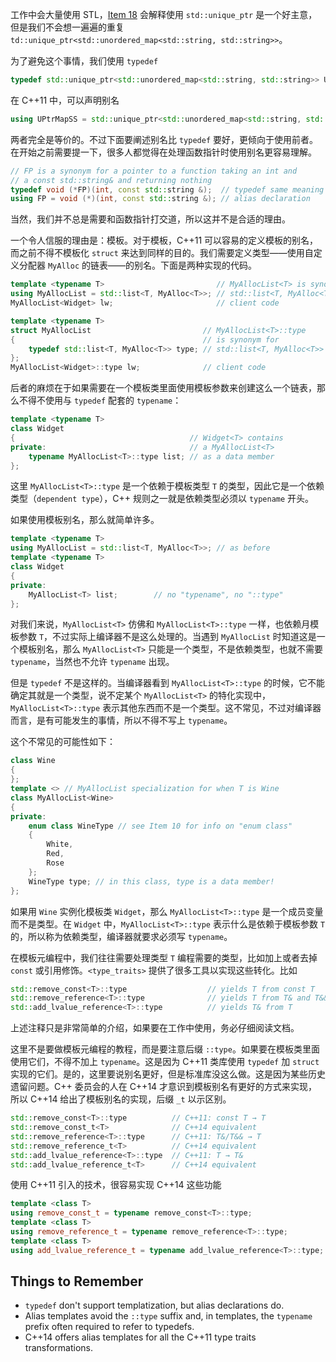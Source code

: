 工作中会大量使用 STL，[Item 18](../ch04_Smart_Pointers/18_Use_std_unique_ptr_for_exclusive_ownership_resource_management.md) 会解释使用 `std::unique_ptr` 是一个好主意，但是我们不会想一遍遍的重复 `td::unique_ptr<std::unordered_map<std::string, std::string>>`。

为了避免这个事情，我们使用 `typedef`
```cpp
typedef std::unique_ptr<std::unordered_map<std::string, std::string>> UPtrMapSS;
```

在 C++11 中，可以声明别名
```cpp
using UPtrMapSS = std::unique_ptr<std::unordered_map<std::string, std::string>>;
```

两者完全是等价的。不过下面要阐述别名比 `typedef` 要好，更倾向于使用前者。在开始之前需要提一下，很多人都觉得在处理函数指针时使用别名更容易理解。
```cpp
// FP is a synonym for a pointer to a function taking an int and
// a const std::string& and returning nothing
typedef void (*FP)(int, const std::string &);  // typedef same meaning as above
using FP = void (*)(int, const std::string &); // alias declaration
```

当然，我们并不总是需要和函数指针打交道，所以这并不是合适的理由。

一个令人信服的理由是：模板。对于模板，C++11 可以容易的定义模板的别名，而之前不得不模板化 `struct` 来达到同样的目的。我们需要定义类型——使用自定义分配器 `MyAlloc` 的链表——的别名。下面是两种实现的代码。
```cpp
template <typename T>                         // MyAllocList<T> is synonym for
using MyAllocList = std::list<T, MyAlloc<T>>; // std::list<T, MyAlloc<T>>
MyAllocList<Widget> lw;                       // client code

template <typename T>
struct MyAllocList                         // MyAllocList<T>::type
{                                          // is synonym for
    typedef std::list<T, MyAlloc<T>> type; // std::list<T, MyAlloc<T>>
};
MyAllocList<Widget>::type lw;              // client code
```

后者的麻烦在于如果需要在一个模板类里面使用模板参数来创建这么一个链表，那么不得不使用与 `typedef` 配套的 `typename`：
```cpp
template <typename T>
class Widget
{                                       // Widget<T> contains
private:                                // a MyAllocList<T>
    typename MyAllocList<T>::type list; // as a data member
};
```

这里 `MyAllocList<T>::type` 是一个依赖于模板类型 `T` 的类型，因此它是一个依赖类型（`dependent type`），C++ 规则之一就是依赖类型必须以 `typename` 开头。

如果使用模板别名，那么就简单许多。
```cpp
template <typename T>
using MyAllocList = std::list<T, MyAlloc<T>>; // as before
template <typename T>
class Widget
{
private:
    MyAllocList<T> list;        // no "typename", no "::type"
};
```

对我们来说，`MyAllocList<T>` 仿佛和 `MyAllocList<T>::type` 一样，也依赖月模板参数 `T`，不过实际上编译器不是这么处理的。当遇到 `MyAllocList` 时知道这是一个模板别名，那么 `MyAllocList<T>` 只能是一个类型，不是依赖类型，也就不需要 `typename`，当然也不允许 `typename` 出现。

但是 `typedef` 不是这样的。当编译器看到 `MyAllocList<T>::type` 的时候，它不能确定其就是一个类型，说不定某个 `MyAllocList<T>` 的特化实现中，`MyAllocList<T>::type` 表示其他东西而不是一个类型。这不常见，不过对编译器而言，是有可能发生的事情，所以不得不写上 `typename`。

这个不常见的可能性如下：
```cpp
class Wine
{
};
template <> // MyAllocList specialization for when T is Wine
class MyAllocList<Wine>
{
private:
    enum class WineType // see Item 10 for info on "enum class"
    {
        White,
        Red,
        Rose
    };
    WineType type; // in this class, type is a data member!
};
```

如果用 `Wine` 实例化模板类 `Widget`，那么 `MyAllocList<T>::type` 是一个成员变量而不是类型。在 `Widget` 中，`MyAllocList<T>::type` 表示什么是依赖于模板参数 `T` 的，所以称为依赖类型，编译器就要求必须写 `typename`。

在模板元编程中，我们往往需要处理类型 `T` 编程需要的类型，比如加上或者去掉 `const` 或引用修饰。`<type_traits>` 提供了很多工具以实现这些转化。比如
```cpp
std::remove_const<T>::type                  // yields T from const T
std::remove_reference<T>::type              // yields T from T& and T&&
std::add_lvalue_reference<T>::type          // yields T& from T
```

上述注释只是非常简单的介绍，如果要在工作中使用，务必仔细阅读文档。

这里不是要做模板元编程的教程，而是要注意后缀 `::type`。如果要在模板类里面使用它们，不得不加上 `typename`。这是因为 C++11 类库使用 `typedef` 加 `struct` 实现的它们。是的，这里要说别名更好，但是标准库没这么做。这是因为某些历史遗留问题。C++ 委员会的人在 C++14 才意识到模板别名有更好的方式来实现，所以 C++14 给出了模板别名的实现，后缀 `_t` 以示区别。
```cpp
std::remove_const<T>::type          // C++11: const T → T
std::remove_const_t<T>              // C++14 equivalent
std::remove_reference<T>::type      // C++11: T&/T&& → T
std::remove_reference_t<T>          // C++14 equivalent
std::add_lvalue_reference<T>::type  // C++11: T → T&
std::add_lvalue_reference_t<T>      // C++14 equivalent
```

使用 C++11 引入的技术，很容易实现 C++14 这些功能
```cpp
template <class T>
using remove_const_t = typename remove_const<T>::type;
template <class T>
using remove_reference_t = typename remove_reference<T>::type;
template <class T>
using add_lvalue_reference_t = typename add_lvalue_reference<T>::type;
```

## Things to Remember
* `typedef` don't support templatization, but alias declarations do.
* Alias templates avoid the `::type` suffix and, in templates, the `typename` prefix often required to refer to typedefs.
* C++14 offers alias templates for all the C++11 type traits transformations.
